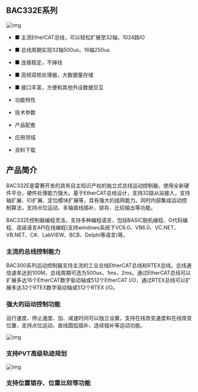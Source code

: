 ## BAC332E系列

![img](http://www.szleadtech.com.cn/upload/201912/05/201912051444236329.jpg)

- ■  主流EtherCAT总线，可以轻松扩展至32轴，1024路IO
- ■  总线周期实现32轴500us，16轴250us
- ■  连接稳定，不掉线
- ■  高频双核处理器，大数据量存储
- ■  接口丰富，方便和其他外设数据交互

- 功能特性
- 技术参数
- 产品配套
- 应用领域
- 资料下载

## 产品简介
BAC332E是雷赛开发的具有自主知识产权的独立式总线运动控制器，使用全新硬件平台，硬件处理能力强大。基于EtherCAT总线设计，支持32路从站接入，支持轴扩展、IO扩展、定位模块扩展等，具有强大的组网能力。同时内部集成运动控制算法，支持点位运动、多轴直线插补、锁存、比较输出等功能。

BAC332E控制器编程灵活，支持多种编程语言，包括BASIC脱机编程、G代码编程、高级语言API在线编程(支持windows系统下VC6.0、VB6.0、VC.NET、VB.NET、C#、LabVIEW、BCB、Delphi等语言)等。


### **主流的总线控制能力**

BAC300系列运动控制器支持主流的工业总线EtherCAT总线和RTEX总线。总线通信速率达到100M，总线周期可选为500us，1ms，2ms。通过EtherCAT总线可以扩展多达16个EtherCAT数字驱动轴或512个EtherCAT I/O，通过RTEX总线可以扩展多达32个RTEX数字驱动轴或512个RTEX I/O。

 

### **强大的运动控制功能**

运行速度、停止速度、加、减速时间可以独立设置，支持在线改变速度和在线改变位置，支持点位运动、直线圆弧插补、连续插补等运动功能。

 

 ![img](http://www.szleadtech.com.cn/upload/201803/23/201803231535307541.jpg)

 
### 支持PVT高级轨迹规划


![img](http://www.szleadtech.com.cn/upload/201803/23/201803231537400667.jpg)

### 支持位置锁存、位置比较等功能
